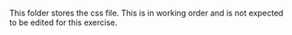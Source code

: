 This folder stores the css file. This is in working order and is not expected to be edited for this exercise.

